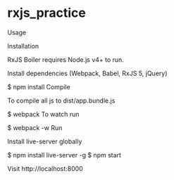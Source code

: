# rxjs_practice

Usage

Installation

RxJS Boiler requires Node.js v4+ to run.

Install dependencies (Webpack, Babel, RxJS 5, jQuery)

$ npm install
Compile

To compile all js to dist/app.bundle.js

$ webpack
To watch run

$ webpack -w
Run

Install live-server globally

$ npm install live-server -g
$ npm start

Visit http://localhost:8000
